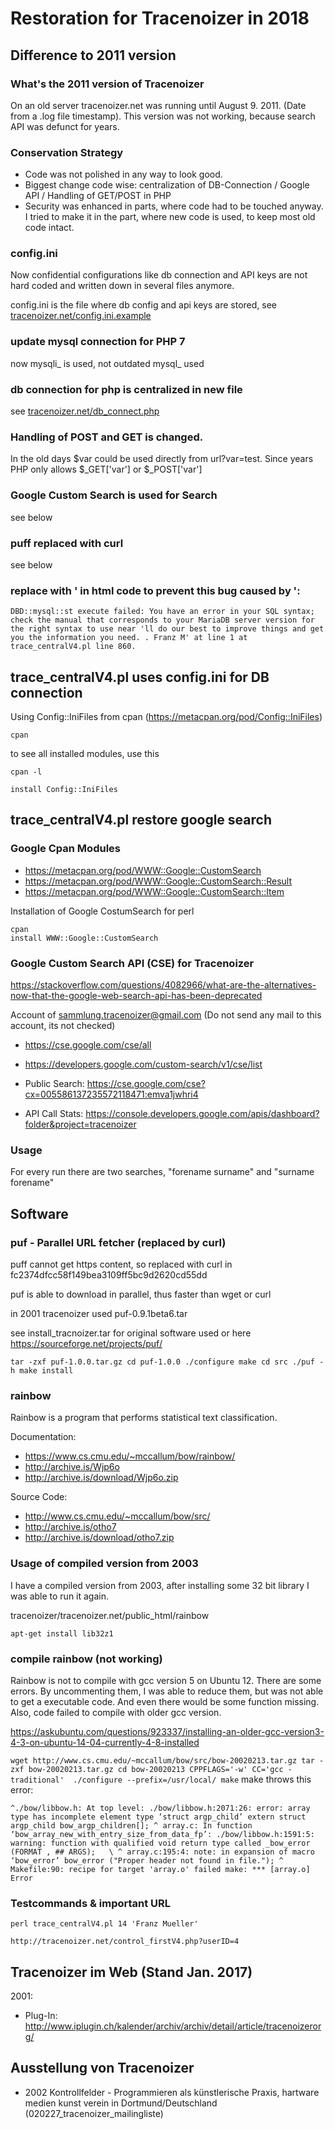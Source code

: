 # Restoration for Tracenoizer in 2018

## Difference to 2011 version 

###  What's the 2011 version of Tracenoizer

On an old server tracenoizer.net was running until August 9. 2011. (Date from a .log file timestamp). This version was not working, because search API was defunct for years.

### Conservation Strategy

 * Code was not polished in any way to look good. 
 * Biggest change code wise: centralization of DB-Connection / Google API / Handling of GET/POST in PHP
 * Security was enhanced in parts, where code had to be touched anyway. I tried to make it in the part, where new code is used, to keep most old code intact. 

### config.ini

Now confidential configurations like db connection and API keys are not hard coded and written down in several files anymore.

config.ini is the file where db config and api keys are stored, see [tracenoizer.net/config.ini.example](tracenoizer.net/config.ini.example)

### update mysql connection for PHP 7

now mysqli_ is used, not outdated  mysql_ used

### db connection for php is centralized in new file

see [tracenoizer.net/db_connect.php](tracenoizer.net/db_connect.php)


### Handling of POST and GET is changed. 

In the old days $var could be used directly from url?var=test. Since years PHP only allows $_GET['var'] or $_POST['var'] 
 
### Google Custom Search is used for Search

see below

### puff replaced with curl

see below

### replace with &apos; in html code to prevent this bug caused by ':

```DBD::mysql::st execute failed: You have an error in your SQL syntax; check the manual that corresponds to your MariaDB server version for the right syntax to use near 'll do our best to improve things and get you the information you need. . Franz M' at line 1 at trace_centralV4.pl line 860.```
 

## trace_centralV4.pl uses config.ini for DB connection

Using Config::IniFiles from cpan (https://metacpan.org/pod/Config::IniFiles)

```
cpan
```

to see all installed modules, use this
```
cpan -l
```

```
install Config::IniFiles
```

## trace_centralV4.pl restore google search

### Google Cpan Modules

* https://metacpan.org/pod/WWW::Google::CustomSearch
* https://metacpan.org/pod/WWW::Google::CustomSearch::Result
* https://metacpan.org/pod/WWW::Google::CustomSearch::Item

Installation of Google CostumSearch for perl
```
cpan
install WWW::Google::CustomSearch
```

### Google Custom Search API (CSE) for Tracenoizer

https://stackoverflow.com/questions/4082966/what-are-the-alternatives-now-that-the-google-web-search-api-has-been-deprecated

Account of sammlung.tracenoizer@gmail.com (Do not send any mail to this account, its not checked)

 * https://cse.google.com/cse/all
 * https://developers.google.com/custom-search/v1/cse/list

 * Public Search: https://cse.google.com/cse?cx=005586137235572118471:emva1jwhri4
 * API Call Stats: https://console.developers.google.com/apis/dashboard?folder&project=tracenoizer


### Usage

For every run there are two searches,  "forename surname" and "surname forename"

## Software

### puf - Parallel URL fetcher (replaced by curl)

puff cannot get https content, so replaced with curl in fc2374dfcc58f149bea3109ff5bc9d2620cd55dd


puf is able to download in parallel, thus faster than wget or curl

in 2001 tracenoizer used puf-0.9.1beta6.tar

see install_tracnoizer.tar for original software used or here https://sourceforge.net/projects/puf/

`
tar -zxf puf-1.0.0.tar.gz
cd puf-1.0.0
./configure
make
cd src
./puf -h
make install
`



### rainbow

Rainbow is a program that performs statistical text classification.

Documentation:

 * https://www.cs.cmu.edu/~mccallum/bow/rainbow/
 * http://archive.is/Wjp6o
 * http://archive.is/download/Wjp6o.zip

Source Code:

 * http://www.cs.cmu.edu/~mccallum/bow/src/
 * http://archive.is/otho7
 * http://archive.is/download/otho7.zip

### Usage of compiled version from 2003

I have a compiled version from 2003, after installing some 32 bit library I was able to run it again.

tracenoizer/tracenoizer.net/public_html/rainbow
      
`
apt-get install lib32z1
`

### compile rainbow (not working)

Rainbow is not to compile with gcc version 5 on Ubuntu 12. There are some errors. By uncommenting them, I was able to reduce them, but was not able to get a executable code. And even there would be some function missing. Also, code failed to compile with older gcc version.

https://askubuntu.com/questions/923337/installing-an-older-gcc-version3-4-3-on-ubuntu-14-04-currently-4-8-installed

`
wget http://www.cs.cmu.edu/~mccallum/bow/src/bow-20020213.tar.gz
tar -zxf bow-20020213.tar.gz
cd bow-20020213
CPPFLAGS='-w' CC='gcc -traditional'  ./configure --prefix=/usr/local/
make
`
make throws this error:

`
^./bow/libbow.h: At top level:
./bow/libbow.h:2071:26: error: array type has incomplete element type ‘struct argp_child’
 extern struct argp_child bow_argp_children[];
                          ^
array.c: In function ‘bow_array_new_with_entry_size_from_data_fp’:
./bow/libbow.h:1591:5: warning: function with qualified void return type called
     _bow_error (FORMAT , ## ARGS);   \
     ^
array.c:195:4: note: in expansion of macro ‘bow_error’
    bow_error ("Proper header not found in file.");
    ^
Makefile:90: recipe for target 'array.o' failed
make: *** [array.o] Error 
`

### Testcommands & important URL

```
perl trace_centralV4.pl 14 'Franz Mueller'
```

```
http://tracenoizer.net/control_firstV4.php?userID=4
```



## Tracenoizer im Web (Stand Jan. 2017)

2001:

 * Plug-In: http://www.iplugin.ch/kalender/archiv/archiv/detail/article/tracenoizerorg/

## Ausstellung von Tracenoizer

 * 2002 Kontrollfelder - Programmieren als künstlerische Praxis, hartware medien kunst verein in Dortmund/Deutschland (020227_tracenoizer_mailingliste)

